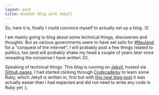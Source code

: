 ```yaml
---
layout: post
title: Another Blog with Jekyll
---
```


So, here it is, finally I could convince myself to actually set up a blog. :D

I am mainly going to blog about some technical things, discoveries and thoughts. But as various governments seem to have set sails for [#Neuland](https://twitter.com/Schattenwolf_/status/347337958573084673) for a "conquest of the internet", I will probably post a few things related to politics, too (and will probably shake my head a couple of years later once rereading the nonsense I have written :D).

Speaking of technical things: This blog is running on [Jekyll](http://jekyllrb.com/), hosted via [Github pages](http://pages.github.com/). I had started clicking through [Codecademy](https://www.codecademy.com/) to learn some Ruby, which Jekyll is written in, first but with [this neat blog post](http://joshualande.com/jekyll-github-pages-poole/) it was actually easier than I had expected and did not need to write any code in Ruby yet :).
